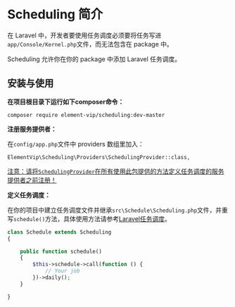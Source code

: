 # Scheduling 简介

在 Laravel 中，开发者要使用任务调度必须要将任务写进`app/Console/Kernel.php`文件，而无法包含在 package 中。

Scheduling 允许你在你的 package 中添加 Laravel 任务调度。

## 安装与使用

**在项目根目录下运行如下composer命令：**

```
composer require element-vip/scheduling:dev-master
```

**注册服务提供者：**

在`config/app.php`文件中 providers 数组里加入：

```
ElementVip\Scheduling\Providers\SchedulingProvider::class,
```

<u>注意：请将`SchedulingProvider`在所有使用此包提供的方法定义任务调度的服务提供者之前注册！</u>

**定义任务调度：**

在你的项目中建立任务调度文件并继承`src\Schedule\Scheduling.php`文件，并重写`schedule()`方法，具体使用方法请参考[Laravel任务调度](https://laravel-china.org/docs/5.3/scheduling)。

```php
class Schedule extends Scheduling
{

    public function schedule()
    {
        $this->schedule->call(function () {
            // Your job
        })->daily();
    }

}
```

